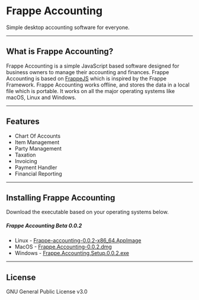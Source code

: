 <!-- add-next-prev-links -->

# Frappe Accounting
Simple desktop accounting software for everyone.

---

## What is Frappe Accounting?
Frappe Accounting is a simple JavaScript based software designed for business owners to manage their accounting and finances. Frappe Accounting is based on [FrappeJS](https://github.com/frappe/frappejs) which is inspired by the Frappe Framework. Frappe Accounting works offline, and stores the data in a local file which is portable. It works on all the major operating systems like macOS, Linux and Windows.

---

## Features

- Chart Of Accounts
- Item Management
- Party Management
- Taxation
- Invoicing
- Payment Handler
- Financial Reporting

---

## Installing Frappe Accounting
Download the executable based on your operating systems below.

##### Frappe Accounting Beta 0.0.2
- Linux - [Frappe-accounting-0.0.2-x86_64.AppImage](https://github.com/frappe/accounting/releases/download/0.0.2/frappe-accounting-0.0.2-x86_64.AppImage)
- MacOS - [Frappe.Accounting-0.0.2.dmg](https://github.com/frappe/accounting/releases/download/0.0.2/Frappe.Accounting-0.0.2.dmg)
- Windows - [Frappe.Accounting.Setup.0.0.2.exe](https://github.com/frappe/accounting/releases/download/0.0.2/Frappe.Accounting.Setup.0.0.2.-.fixed.exe)

---

## License

GNU General Public License v3.0
